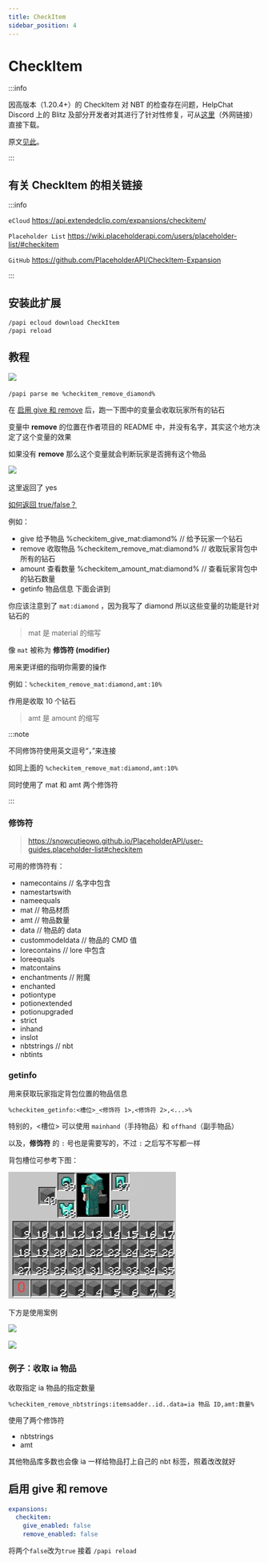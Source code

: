 ```yaml
---
title: CheckItem
sidebar_position: 4
---
```


# CheckItem

:::info

因高版本（1.20.4+）的 CheckItem 对 NBT 的检查存在问题，HelpChat Discord 上的 Blitz 及部分开发者对其进行了针对性修复，可从[这里](https://cdn.discordapp.com/attachments/573429521554866178/1377020689734701086/Expansion-CheckItem.jar?ex=683abdb4&is=68396c34&hm=833ab3aa7e997a35c1f85df41a18b28467e432d28884408bf6ecd5adb7b7f775&)（外网链接）直接下载。

原文[见此](https://discord.com/channels/164280494874165248/573429521554866178/1377020690330423326)。

:::

## 有关 CheckItem 的相关链接

:::info

`eCloud` https://api.extendedclip.com/expansions/checkitem/

`Placeholder List` https://wiki.placeholderapi.com/users/placeholder-list/#checkitem

`GitHub` https://github.com/PlaceholderAPI/CheckItem-Expansion

:::

## 安装此扩展

```text
/papi ecloud download CheckItem
/papi reload
```

## 教程

![](_images/CheckItem/remove-item.png)

```text
/papi parse me %checkitem_remove_diamond%
```

在 [启用 give 和 remove](#启用give和remove) 后，跑一下图中的变量会收取玩家所有的钻石

变量中 **remove** 的位置在作者项目的 README 中，并没有名字，其实这个地方决定了这个变量的效果

如果没有 **remove** 那么这个变量就会判断玩家是否拥有这个物品

![](_images/CheckItem/checkitem.png)

这里返回了 yes

[如何返回 true/false？](/docs-java/process/plugin/Front-Plugin/PlaceHolderAPI/Q&A.md#更改-boolean)

例如：

- give 给予物品      %checkitem_give_mat:diamond%    // 给予玩家一个钻石
- remove 收取物品    %checkitem_remove_mat:diamond%  // 收取玩家背包中所有的钻石
- amount 查看数量    %checkitem_amount_mat:diamond%  // 查看玩家背包中的钻石数量
- getinfo 物品信息   下面会讲到

你应该注意到了 `mat:diamond` ，因为我写了 diamond 所以这些变量的功能是针对钻石的

 > mat 是 material 的缩写

像 `mat` 被称为 **修饰符 (modifier)**

用来更详细的指明你需要的操作

例如：`%checkitem_remove_mat:diamond,amt:10%`

作用是收取 10 个钻石

> amt 是 amount 的缩写

:::note

不同修饰符使用英文逗号“，”来连接

如同上面的 `%checkitem_remove_mat:diamond,amt:10%`

同时使用了 mat 和 amt 两个修饰符

:::

### 修饰符

> https://snowcutieowo.github.io/PlaceholderAPI/user-guides.placeholder-list#checkitem

可用的修饰符有：

- namecontains      // 名字中包含
- namestartswith
- nameequals
- mat               // 物品材质
- amt               // 物品数量
- data              // 物品的 data
- custommodeldata   // 物品的 CMD 值
- lorecontains      // lore 中包含
- loreequals
- matcontains
- enchantments      // 附魔
- enchanted
- potiontype
- potionextended
- potionupgraded
- strict
- inhand
- inslot
- nbtstrings        // nbt
- nbtints

### getinfo

用来获取玩家指定背包位置的物品信息

```text
%checkitem_getinfo:<槽位>_<修饰符 1>,<修饰符 2>,<...>%
```

特别的，\<槽位\> 可以使用 `mainhand`（手持物品）和 `offhand`（副手物品）

以及，**修饰符** 的 `:` 号也是需要写的，不过 `:` 之后写不写都一样

背包槽位可参考下图：

![](./_images/CheckItem/玩家背包槽位图.webp)

下方是使用案例

![](./_images/CheckItem/getinfo_1.png)

![](./_images/CheckItem/getinfo_2.png)

### 例子：收取 ia 物品

收取指定 ia 物品的指定数量

```text
%checkitem_remove_nbtstrings:itemsadder..id..data=ia 物品 ID,amt:数量%
```

使用了两个修饰符

- nbtstrings
- amt

其他物品库多数也会像 ia 一样给物品打上自己的 nbt 标签，照着改改就好

## 启用 give 和 remove

```yaml title="plugins\PlaceholderAPI\config.yml"
expansions:
  checkitem:
    give_enabled: false
    remove_enabled: false
```

将两个`false`改为`true` 接着 `/papi reload`
